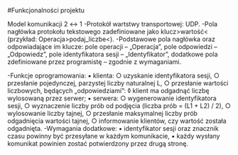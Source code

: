 #Funkcjonalności projektu

Model komunikacji 2 ↔ 1
-Protokół wartstwy transportowej: UDP.
-Pola nagłówka protokołu tekstowego zadefiniowane jako klucz>wartość< (przykład: Operacja>podaj_liczbe<).
-Podstawowe pola nagłówka oraz odpowiadające im klucze: pole operacji – „Operacja”, pole odpowiedzi – „Odpowiedz”, pole identyfikatora sesji – „Identyfikator”, dodatkowe pola zdefiniowane przez programistę – zgodnie z wymaganiami.

-Funkcje oprogramowania:
    ▪ klienta:
	○ uzyskanie identyfikatora sesji,
	○ przesłanie pojedynczej, parzystej liczby naturalnej L,
	○ przesłanie wartości liczbowych, będących „odpowiedziami”:
	    ◊ klient ma odgadnąć liczbę wylosowaną przez serwer;
    ▪ serwera:
	○ wygenerowanie identyfikatora sesji,
	○ wyznaczenie liczby prób od podjęcia (liczba prób = (L1 + L2) / 2),
	○ wylosowanie liczby tajnej,
	○ przesłanie maksymalnej liczby prób odgadnięcia wartości tajnej,
	○ informowanie klientów, czy wartość została odgadnięta.
-Wymagania dodatkowe:
    ▪ identyfikator sesji oraz znacznik czasu powinny być przesyłane w każdym komunikacie,
    ▪ każdy wysłany komunikat powinien zostać potwierdzony przez drugą stronę.
